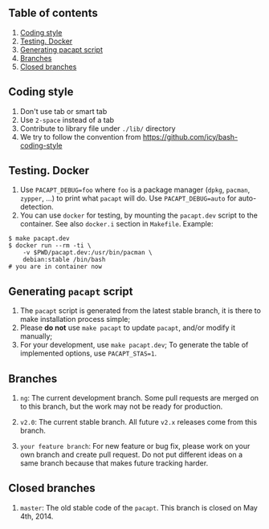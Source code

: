 ## Table of contents

1. [Coding style](#coding-style)
1. [Testing. Docker](#testing-docker)
1. [Generating pacapt script](#generating-pacapt-script)
1. [Branches](#branches)
1. [Closed branches](#closed-branches)

## Coding style

1. Don't use tab or smart tab
1. Use `2-space` instead of a tab
1. Contribute to library file under `./lib/` directory
1. We try to follow the convention from
    https://github.com/icy/bash-coding-style

## Testing. Docker

1. Use `PACAPT_DEBUG=foo` where `foo` is a package manager
   (`dpkg`, `pacman`, `zypper`, ...) to print what `pacapt` will do.
   Use `PACAPT_DEBUG=auto` for auto-detection.
1. You can use `docker` for testing, by mounting the `pacapt.dev` script
   to the container. See also `docker.i` section in `Makefile`. Example:

````
$ make pacapt.dev
$ docker run --rm -ti \
    -v $PWD/pacapt.dev:/usr/bin/pacman \
    debian:stable /bin/bash
# you are in container now
````

## Generating `pacapt` script

1. The `pacapt` script is generated from the latest stable branch,
   it is there to make installation process simple;
1. Please **do not** use `make pacapt` to update `pacapt`,
   and/or modify it manually;
1. For your development, use `make pacapt.dev`;
   To generate the table of implemented options, use `PACAPT_STAS=1`.

## Branches

1. `ng`:
    The current development branch.
    Some pull requests are merged on to this branch,
    but the work may not be ready for production.
1. `v2.0`:
    The current stable branch.
    All future `v2.x` releases come from this branch.

1. `your feature branch`:
    For new feature or bug fix, please work on your own branch
    and create pull request.
    Do not put different ideas on a same branch
    because that makes future tracking harder.

## Closed branches

1. `master`:
    The old stable code of the `pacapt`.
    This branch is closed on May 4th, 2014.
